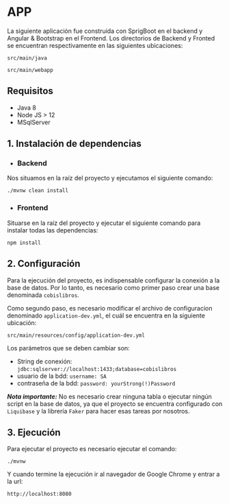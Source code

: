 # APP

La siguiente aplicación fue construida con SprigBoot en el backend y Angular & Bootstrap en el Frontend.
Los directorios de Backend y Fronted se encuentran respectivamente en las siguientes ubicaciones:

`src/main/java`

`src/main/webapp`

## Requisitos

- Java 8
- Node JS > 12
- MSqlServer

## 1. Instalación de dependencias

- ### Backend

Nos situamos en la raíz del proyecto y ejecutamos el siguiente comando:

`./mvnw clean install`

- ### Frontend

Situarse en la raíz del proyecto y ejecutar el siguiente comando para instalar todas las dependencias:

`npm install`

## 2. Configuración

Para la ejecución del proyecto, es indispensable configurar la conexión a la base de datos. Por lo tanto, es
necesario como primer paso crear una base denominada `cobislibros`.

Como segundo paso, es necesario modificar el archivo de configuracion denominado `application-dev.yml`, el cuál
se encuentra en la siguiente ubicación:

`src/main/resources/config/application-dev.yml`

Los parámetros que se deben cambiar son:

- String de conexión: `jdbc:sqlserver://localhost:1433;database=cobislibros`
- usuario de la bdd: `username: SA`
- contraseña de la bdd: `password: yourStrong(!)Password`

**_Nota importante:_** No es necesario crear ninguna tabla o ejecutar ningún script en la base de datos, ya que el proyecto
se encuentra configurado con `Liquibase` y la librería `Faker` para hacer esas tareas por nosotros.

## 3. Ejecución

Para ejecutar el proyecto es necesario ejecutar el comando:

`./mvnw`

Y cuando termine la ejecución ir al navegador de Google Chrome y entrar a la url:

`http://localhost:8080`
